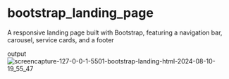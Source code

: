 # bootstrap_landing_page
A responsive landing page built with Bootstrap, featuring a navigation bar, carousel, service cards, and a footer

output 
![screencapture-127-0-0-1-5501-bootstrap-landing-html-2024-08-10-19_55_47](https://github.com/user-attachments/assets/dad37850-baf5-48fd-ade8-a4b7163cdeaf)
